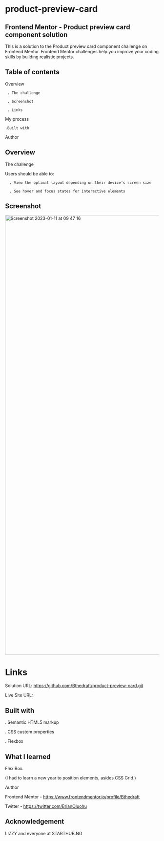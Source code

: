 # product-preview-card





## Frontend Mentor - Product preview card component solution

This is a solution to the Product preview card component challenge on Frontend Mentor. Frontend Mentor challenges help you improve your coding skills by building realistic projects.


## Table of contents

Overview

     . The challenge

     . Screenshot

     . Links
    
    
My process

    .Built with
    
Author


## Overview


The challenge


Users should be able to:

      . View the optimal layout depending on their device's screen size
      
      . See hover and focus states for interactive elements
      
      
      
      
## Screenshot

<img width="1440" alt="Screenshot 2023-01-11 at 09 47 16" src="https://user-images.githubusercontent.com/103321846/211765866-3089fc29-464a-4020-aa8f-73e9755421fd.png">



# Links

Solution URL: https://github.com/Bthedraft/product-preview-card.git

Live Site URL: 


## Built with

. Semantic HTML5 markup

. CSS custom properties

. Flexbox


## What I learned

Flex Box.

(I had to learn a new year to position elements, asides CSS Grid.)


Author

Frontend Mentor - https://www.frontendmentor.io/profile/Bthedraft

Twitter - https://twitter.com/BrianOluohu





## Acknowledgement

LIZZY and everyone at STARTHUB.NG

